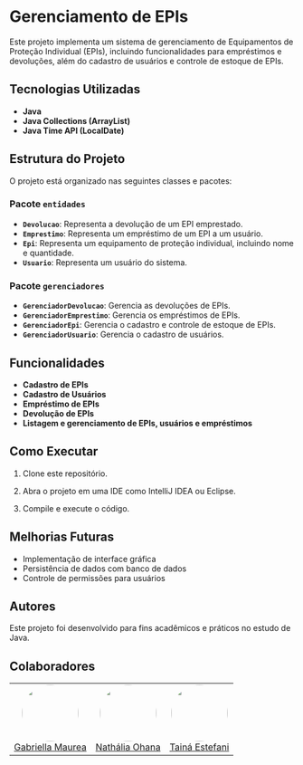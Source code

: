 # Gerenciamento de EPIs

Este projeto implementa um sistema de gerenciamento de Equipamentos de Proteção Individual (EPIs), incluindo funcionalidades para empréstimos e devoluções, além do cadastro de usuários e controle de estoque de EPIs.

## Tecnologias Utilizadas
- **Java**
- **Java Collections (ArrayList)**
- **Java Time API (LocalDate)**

## Estrutura do Projeto

O projeto está organizado nas seguintes classes e pacotes:

### Pacote `entidades`

- **`Devolucao`**: Representa a devolução de um EPI emprestado.
- **`Emprestimo`**: Representa um empréstimo de um EPI a um usuário.
- **`Epi`**: Representa um equipamento de proteção individual, incluindo nome e quantidade.
- **`Usuario`**: Representa um usuário do sistema.

### Pacote `gerenciadores`

- **`GerenciadorDevolucao`**: Gerencia as devoluções de EPIs.
- **`GerenciadorEmprestimo`**: Gerencia os empréstimos de EPIs.
- **`GerenciadorEpi`**: Gerencia o cadastro e controle de estoque de EPIs.
- **`GerenciadorUsuario`**: Gerencia o cadastro de usuários.

## Funcionalidades

- **Cadastro de EPIs**
- **Cadastro de Usuários**
- **Empréstimo de EPIs**
- **Devolução de EPIs**
- **Listagem e gerenciamento de EPIs, usuários e empréstimos**

## Como Executar

1. Clone este repositório.

2. Abra o projeto em uma IDE como IntelliJ IDEA ou Eclipse.

3. Compile e execute o código.



## Melhorias Futuras

- Implementação de interface gráfica
- Persistência de dados com banco de dados
- Controle de permissões para usuários

## Autores
Este projeto foi desenvolvido para fins acadêmicos e práticos no estudo de Java.

## Colaboradores  

<table>
  <tr>
    <td align="center">
      <img src="https://github.com/gabibento.png" width="100" style="border-radius:50%"><br>
      <a href="https://github.com/gabibento">Gabriella Maurea</a>
    </td>
    <td align="center">
      <img src="https://github.com/Nathalia-Ohana.png" width="100" style="border-radius:50%"><br>
      <a href="https://github.com/tainaestefani">Nathália Ohana</a>
    </td>
    <td align="center">
      <img src="https://github.com/tainaestefani.png" width="100" style="border-radius:50%"><br>
      <a href="https://github.com/github2">Tainá Estefani</a>
    </td>
  </tr>
</table>
